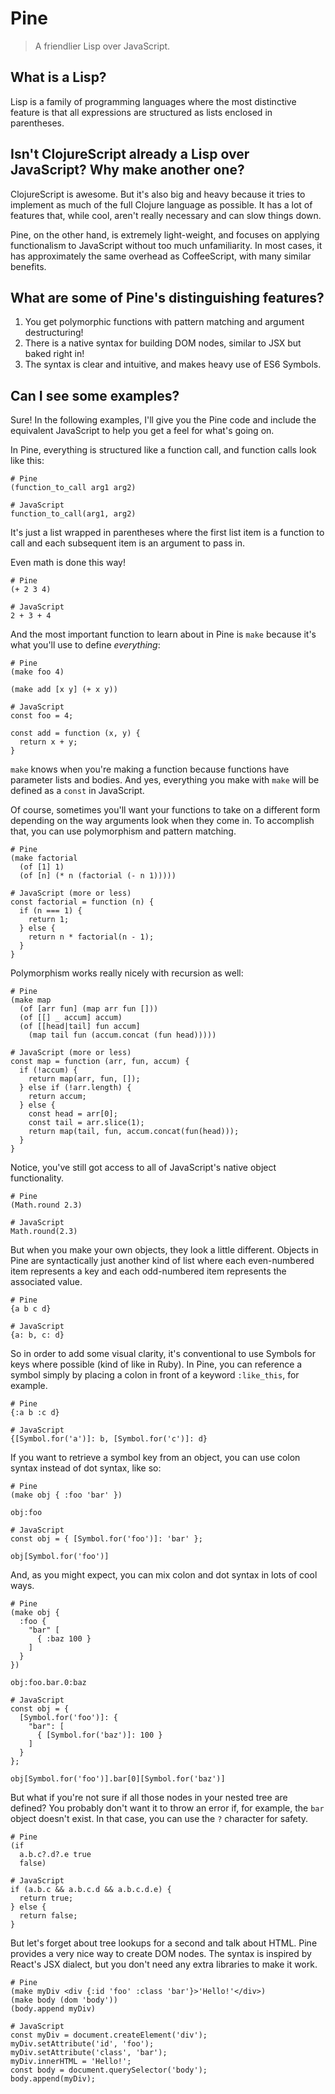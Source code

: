 # Pine
> A friendlier Lisp over JavaScript.

## What is a Lisp?

Lisp is a family of programming languages where the most distinctive feature is that all expressions are structured as lists enclosed in parentheses.

## Isn't ClojureScript already a Lisp over JavaScript? Why make another one?

ClojureScript is awesome. But it's also big and heavy because it tries to implement as much of the full Clojure language as possible. It has a lot of features that, while cool, aren't really necessary and can slow things down.

Pine, on the other hand, is extremely light-weight, and focuses on applying functionalism to JavaScript without too much unfamiliarity. In most cases, it has approximately the same overhead as CoffeeScript, with many similar benefits.

## What are some of Pine's distinguishing features?

1. You get polymorphic functions with pattern matching and argument destructuring!
2. There is a native syntax for building DOM nodes, similar to JSX but baked right in!
3. The syntax is clear and intuitive, and makes heavy use of ES6 Symbols.

## Can I see some examples?

Sure! In the following examples, I'll give you the Pine code and include the equivalent JavaScript to help you get a feel for what's going on.

In Pine, everything is structured like a function call, and function calls look like this:

```
# Pine
(function_to_call arg1 arg2)

# JavaScript
function_to_call(arg1, arg2)
```

It's just a list wrapped in parentheses where the first list item is a function to call and each subsequent item is an argument to pass in.

Even math is done this way!

```
# Pine
(+ 2 3 4)

# JavaScript
2 + 3 + 4
```

And the most important function to learn about in Pine is `make` because it's what you'll use to define _everything_:

```
# Pine
(make foo 4)

(make add [x y] (+ x y))

# JavaScript
const foo = 4;

const add = function (x, y) {
  return x + y;
}
```

`make` knows when you're making a function because functions have parameter lists and bodies. And yes, everything you make with `make` will be defined as a `const` in JavaScript.

Of course, sometimes you'll want your functions to take on a different form depending on the way arguments look when they come in. To accomplish that, you can use polymorphism and pattern matching.

```
# Pine
(make factorial
  (of [1] 1)
  (of [n] (* n (factorial (- n 1)))))

# JavaScript (more or less)
const factorial = function (n) {
  if (n === 1) {
    return 1;
  } else {
    return n * factorial(n - 1);
  }
}
```

Polymorphism works really nicely with recursion as well:

```
# Pine
(make map
  (of [arr fun] (map arr fun []))
  (of [[] _ accum] accum)
  (of [[head|tail] fun accum]
    (map tail fun (accum.concat (fun head)))))

# JavaScript (more or less)
const map = function (arr, fun, accum) {
  if (!accum) {
    return map(arr, fun, []);
  } else if (!arr.length) {
    return accum;
  } else {
    const head = arr[0];
    const tail = arr.slice(1);
    return map(tail, fun, accum.concat(fun(head)));
  }
}
```

Notice, you've still got access to all of JavaScript's native object functionality.

```
# Pine
(Math.round 2.3)

# JavaScript
Math.round(2.3)
```

But when you make your own objects, they look a little different. Objects in Pine are syntactically just another kind of list where each even-numbered item represents a key and each odd-numbered item represents the associated value.

```
# Pine
{a b c d}

# JavaScript
{a: b, c: d}
```

So in order to add some visual clarity, it's conventional to use Symbols for keys where possible (kind of like in Ruby). In Pine, you can reference a symbol simply by placing a colon in front of a keyword `:like_this`, for example.

```
# Pine
{:a b :c d}

# JavaScript
{[Symbol.for('a')]: b, [Symbol.for('c')]: d}
```

If you want to retrieve a symbol key from an object, you can use colon syntax instead of dot syntax, like so:

```
# Pine
(make obj { :foo 'bar' })

obj:foo

# JavaScript
const obj = { [Symbol.for('foo')]: 'bar' };

obj[Symbol.for('foo')]
```

And, as you might expect, you can mix colon and dot syntax in lots of cool ways.

```
# Pine
(make obj {
  :foo {
    "bar" [
      { :baz 100 }
    ]
  }
})

obj:foo.bar.0:baz

# JavaScript
const obj = {
  [Symbol.for('foo')]: {
    "bar": [
      { [Symbol.for('baz')]: 100 }
    ]
  }
};

obj[Symbol.for('foo')].bar[0][Symbol.for('baz')]
```

But what if you're not sure if all those nodes in your nested tree are defined? You probably don't want it to throw an error if, for example, the `bar` object doesn't exist. In that case, you can use the `?` character for safety.

```
# Pine
(if
  a.b.c?.d?.e true
  false)

# JavaScript
if (a.b.c && a.b.c.d && a.b.c.d.e) {
  return true;
} else {
  return false;
}
```

But let's forget about tree lookups for a second and talk about HTML. Pine provides a very nice way to create DOM nodes. The syntax is inspired by React's JSX dialect, but you don't need any extra libraries to make it work.

```
# Pine
(make myDiv <div {:id 'foo' :class 'bar'}>'Hello!'</div>)
(make body (dom 'body'))
(body.append myDiv)

# JavaScript
const myDiv = document.createElement('div');
myDiv.setAttribute('id', 'foo');
myDiv.setAttribute('class', 'bar');
myDiv.innerHTML = 'Hello!';
const body = document.querySelector('body');
body.append(myDiv);
```
